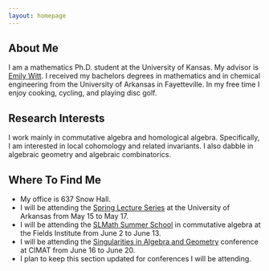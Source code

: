 ```yaml
---
layout: homepage
---
```


## About Me

I am a mathematics Ph.D. student at the University of Kansas. My advisor is <a href="https://witt.ku.edu">Emily Witt</a>. I received my bachelors degrees in mathematics and in chemical engineering from the University of Arkansas in Fayetteville. In my free time I enjoy cooking, cycling, and playing disc golf.

## Research Interests

I work mainly in commutative algebra and homological algebra. Specifically, I am interested in local cohomology and related invariants. I also dabble in algebraic geometry and algebraic combinatorics.

## Where To Find Me
- My office is 637 Snow Hall.
- I will be attending the <a href="https://math.uark.edu/research/spring-lecture-series/index.php">Spring Lecture Series</a> at the University of Arkansas from May 15 to May 17.
- I will be attending the <a href="https://www.slmath.org/summer-schools/1078">SLMath Summer School</a> in commutative algebra at the Fields Institute from June 2 to June 13.
- I will be attending the <a href="https://sites.google.com/view/singularitiesalggeom2025">Singularities in Algebra and Geometry</a> conference at CIMAT from June 16 to June 20.
- I plan to keep this section updated for conferences I will be attending.




